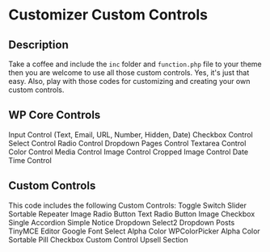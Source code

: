 # Customizer Custom Controls #

## Description ##
Take a coffee and include the `inc` folder and `function.php` file to your theme then you are welcome to use all those custom controls. Yes, it's just that easy. Also, play with those codes for customizing and creating your own custom controls.

## WP Core Controls ##
Input Control (Text, Email, URL, Number, Hidden, Date)
Checkbox Control
Select Control
Radio Control
Dropdown Pages Control
Textarea Control
Color Control
Media Control
Image Control
Cropped Image Control
Date Time Control

## Custom Controls ##
This code includes the following Custom Controls:
Toggle Switch
Slider
Sortable Repeater
Image Radio Button
Text Radio Button
Image Checkbox
Single Accordion
Simple Notice
Dropdown Select2
Dropdown Posts
TinyMCE Editor
Google Font Select
Alpha Color
WPColorPicker Alpha Color
Sortable Pill Checkbox Custom Control
Upsell Section